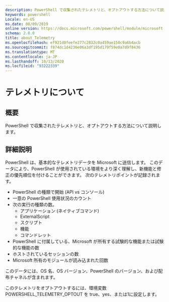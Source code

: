 ```yaml
---
description: PowerShell で収集されたテレメトリと、オプトアウトする方法について説明します。
keywords: powershell
Locale: en-US
ms.date: 08/09/2019
online version: https://docs.microsoft.com/powershell/module/microsoft.powershell.core/about/about_telemetry?view=powershell-7.1&WT.mc_id=ps-gethelp
schema: 2.0.0
title: about_Telemetry
ms.openlocfilehash: ef921d0feefe277c2832c0a459ae150c9a6b4acb
ms.sourcegitcommit: f874dc1d4236e06a3df195d179f59e0a7d9f8436
ms.translationtype: MT
ms.contentlocale: ja-JP
ms.lasthandoff: 10/13/2020
ms.locfileid: "93222339"
---
```

# <a name="about-telemetry"></a>テレメトリについて

## <a name="short-description"></a>概要

PowerShell で収集されたテレメトリと、オプトアウトする方法について説明します。

## <a name="long-description"></a>詳細説明

PowerShell は、基本的なテレメトリデータを Microsoft に送信します。
このデータにより、PowerShell が使用されている環境をより深く理解し、新機能と修正の優先順位を付けることができます。
次のテレメトリポイントが記録されます。

- PowerShell の種類で開始 (API vs コンソール)
- 一意の PowerShell 使用状況のカウント
- 次の実行の種類の数。
  - アプリケーション (ネイティブコマンド)
  - ExternalScript
  - スクリプト
  - 機能
  - コマンドレット
- PowerShell に付属している、Microsoft が所有する試験的な機能または試験的な機能の数
- ホストされているセッションの数
- Microsoft 所有のモジュールが読み込まれた回数

このデータには、OS 名、OS バージョン、PowerShell のバージョン、および配布チャネルが含まれます。

このテレメトリをオプトアウトするには、環境変数 POWERSHELL_TELEMETRY_OPTOUT を true、yes、または1に設定します。

